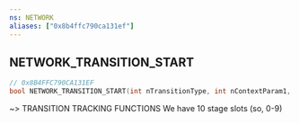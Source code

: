 ```yaml
---
ns: NETWORK
aliases: ["0x8b4ffc790ca131ef"]
---
```

## NETWORK_TRANSITION_START

```c
// 0x8B4FFC790CA131EF
bool NETWORK_TRANSITION_START(int nTransitionType, int nContextParam1, int nContextParam2, int nContextParam3);
```

~> TRANSITION TRACKING FUNCTIONS We have 10 stage slots (so, 0-9)

